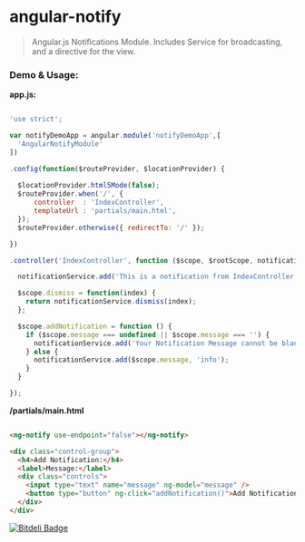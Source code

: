 
# angular-notify

> Angular.js Notifications Module. Includes Service for broadcasting, and a directive for the view.

### Demo & Usage:

**app.js:**

```javascript

'use strict';

var notifyDemoApp = angular.module('notifyDemoApp',[
  'AngularNotifyModule'
])

.config(function($routeProvider, $locationProvider) {
    
  $locationProvider.html5Mode(false);
  $routeProvider.when('/', {
      controller  : 'IndexController',
      templateUrl : 'partials/main.html',
  });
  $routeProvider.otherwise({ redirectTo: '/' });

})

.controller('IndexController', function ($scope, $rootScope, notificationService) {

  notificationService.add('This is a notification from IndexController with the warning level set to "info"!', 'info');

  $scope.dismiss = function(index) {
    return notificationService.dismiss(index);
  };

  $scope.addNotification = function () {
    if ($scope.message === undefined || $scope.message === '') {
      notificationService.add('Your Notification Message cannot be blank!', 'error');
    } else {
      notificationService.add($scope.message, 'info');
    }
  }

});

```

**/partials/main.html**

```html

<ng-notify use-endpoint="false"></ng-notify>

<div class="control-group">
  <h4>Add Notification:</h4>
  <label>Message:</label>
  <div class="controls">
    <input type="text" name="message" ng-model="message" />
    <button type="button" ng-click="addNotification()">Add Notification</button>
  </div>
</div>

```


[![Bitdeli Badge](https://d2weczhvl823v0.cloudfront.net/edwardhotchkiss/angular-notify/trend.png)](https://bitdeli.com/free "Bitdeli Badge")

